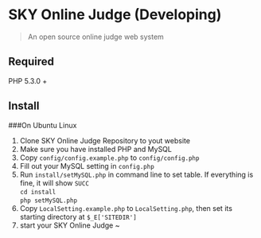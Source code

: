 SKY Online Judge (Developing)
=================
>An open source online judge web system 

Required
-------------
PHP 5.3.0 +

Install
-------------
###On Ubuntu Linux
1. Clone SKY Online Judge Repository to yout website
2. Make sure you have installed PHP and MySQL
3. Copy `config/config.example.php` to `config/config.php`
4. Fill out your MySQL setting in `config.php`
5. Run `install/setMySQL.php` in command line to set table. If everything is fine, it will show `SUCC`
<br>`cd install`
<br>`php setMySQL.php`
6. Copy `LocalSetting.example.php` to `LocalSetting.php`, then set its starting directory at `$_E['SITEDIR']`
7. start your SKY Online Judge ~
